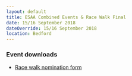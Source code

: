 ```yaml
---
layout: default
title: ESAA Combined Events & Race Walk Final
date: 15/16 September 2018
dateOverride: 15/16 September 2018
location: Bedford
---
```


<div class="panel panel-info">
  <div class="panel-heading">
    <h3 class="panel-title">Event downloads</h3>
  </div>
  <div class="panel-body">
    <ul>
        <li>
            <a href="/files/events/17-18/2018-09-15-esaa-combined-events-and-race-walk-final/Race-Walk-Form-Nomination.doc">
                Race walk nomination form
            </a>
        </li>
    </ul>
  </div>
</div>